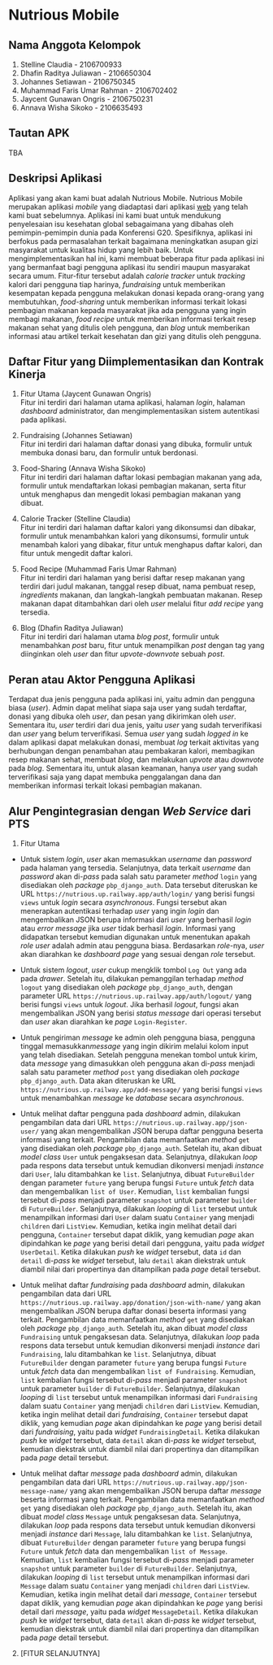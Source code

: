 # Nutrious Mobile

## Nama Anggota Kelompok
1. Stelline Claudia - 2106700933
2. Dhafin Raditya Juliawan - 2106650304
3. Johannes Setiawan - 2106750345
4. Muhammad Faris Umar Rahman - 2106702402
5. Jaycent Gunawan Ongris - 2106750231
6. Annava Wisha Sikoko - 2106635493

## Tautan APK
TBA

## Deskripsi Aplikasi
Aplikasi yang akan kami buat adalah Nutrious Mobile. Nutrious Mobile merupakan aplikasi *mobile* yang diadaptasi dari aplikasi [web](https://nutrious.up.railway.app/) yang telah kami buat
sebelumnya. Aplikasi ini kami buat untuk mendukung penyelesaian isu kesehatan global sebagaimana yang dibahas oleh pemimpin-pemimpin dunia pada Konferensi
G20. Spesifiknya, aplikasi ini berfokus pada permasalahan terkait bagaimana meningkatkan asupan gizi masyarakat untuk kualitas hidup yang lebih baik. Untuk
mengimplementasikan hal ini, kami membuat beberapa fitur pada aplikasi ini yang bermanfaat bagi pengguna aplikasi itu sendiri maupun masyarakat secara umum.
Fitur-fitur tersebut adalah *calorie tracker* untuk *tracking* kalori dari pengguna tiap harinya, *fundraising* untuk memberikan kesempatan kepada pengguna
melakukan donasi kepada orang-orang yang membutuhkan, *food-sharing* untuk memberikan informasi terkait lokasi pembagian makanan kepada masyarakat jika ada
pengguna yang ingin membagi makanan, *food recipe* untuk memberikan informasi terkait resep makanan sehat yang ditulis oleh pengguna, dan *blog* untuk
memberikan informasi atau artikel terkait kesehatan dan gizi yang ditulis oleh pengguna.

## Daftar Fitur yang Diimplementasikan dan Kontrak Kinerja
1. Fitur Utama (Jaycent Gunawan Ongris)<br>
Fitur ini terdiri dari halaman utama aplikasi, halaman *login*, halaman *dashboard* administrator, dan mengimplementasikan sistem autentikasi pada aplikasi.

2. Fundraising (Johannes Setiawan)<br>
Fitur ini terdiri dari halaman daftar donasi yang dibuka, formulir untuk membuka donasi baru, dan formulir untuk berdonasi.

3. Food-Sharing (Annava Wisha Sikoko)<br>
Fitur ini terdiri dari halaman daftar lokasi pembagian makanan yang ada, formulir untuk mendaftarkan lokasi pembagian makanan, serta fitur untuk menghapus dan mengedit lokasi pembagian makanan yang dibuat.

4. Calorie Tracker (Stelline Claudia)<br>
Fitur ini terdiri dari halaman daftar kalori yang dikonsumsi dan dibakar, formulir untuk menambahkan kalori yang dikonsumsi, formulir untuk menambah kalori yang dibakar, fitur untuk menghapus daftar kalori, dan fitur untuk mengedit daftar kalori.

5. Food Recipe (Muhammad Faris Umar Rahman)<br>
Fitur ini terdiri dari halaman yang berisi daftar resep makanan yang terdiri dari judul makanan, tanggal resep dibuat, nama pembuat resep, *ingredients* makanan, 
dan langkah-langkah pembuatan makanan. Resep makanan dapat ditambahkan dari oleh *user* melalui fitur *add recipe* yang tersedia.

6. Blog (Dhafin Raditya Juliawan)<br>
Fitur ini terdiri dari halaman utama *blog post*, formulir untuk menambahkan *post* baru, fitur untuk menampilkan *post* dengan tag yang diinginkan oleh *user* dan fitur *upvote-downvote* sebuah *post*.

## Peran atau Aktor Pengguna Aplikasi
Terdapat dua jenis pengguna pada aplikasi ini, yaitu admin dan pengguna biasa (*user*). Admin dapat melihat siapa saja user yang sudah terdaftar, donasi
yang dibuka oleh *user*, dan pesan yang dikirimkan oleh *user*. Sementara itu, *user* terdiri dari dua jenis, yaitu *user* yang sudah terverifikasi dan *user* yang
belum terverifikasi. Semua *user* yang sudah *logged in* ke dalam aplikasi dapat melakukan donasi, membuat *log* terkait aktivitas yang berhubungan dengan
penambahan atau pembakaran kalori, membagikan resep makanan sehat, membuat *blog*, dan melakukan *upvote* atau *downvote* pada *blog*. Sementara itu, untuk alasan
keamanan, hanya *user* yang sudah terverifikasi saja yang dapat membuka penggalangan dana dan memberikan informasi terkait lokasi pembagian makanan.

## Alur Pengintegrasian dengan *Web Service* dari PTS
1. Fitur Utama <br>
- Untuk sistem *login*, *user* akan memasukkan *username* dan *password* pada halaman yang tersedia. Selanjutnya, data terkait *username* dan *password* akan di-*pass* pada salah satu parameter *method* `login` yang disediakan oleh *package* `pbp_django_auth`. Data tersebut diteruskan ke URL `https://nutrious.up.railway.app/auth/login/` yang berisi fungsi `views` untuk *login* secara *asynchronous*. Fungsi tersebut akan menerapkan autentikasi terhadap *user* yang ingin *login* dan mengembalikan JSON berupa informasi dari *user* yang berhasil *login* atau *error message* jika *user* tidak berhasil *login*. Informasi yang didapatkan tersebut kemudian digunakan untuk menentukan apakah *role* *user* adalah admin atau pengguna biasa. Berdasarkan *role*-nya, *user* akan diarahkan ke *dashboard page* yang sesuai dengan *role* tersebut.

- Untuk sistem *logout*, *user* cukup mengklik tombol `Log Out` yang ada pada *drawer*. Setelah itu, dilakukan pemanggilan terhadap *method* `logout` yang disediakan oleh *package* `pbp_django_auth`, dengan parameter URL `https://nutrious.up.railway.app/auth/logout/` yang berisi fungsi `views` untuk *logout*. Jika berhasil *logout*, fungsi akan mengembalikan JSON yang berisi *status message* dari operasi tersebut dan *user* akan diarahkan ke *page* `Login-Register`.

- Untuk pengiriman *message* ke admin oleh pengguna biasa, pengguna tinggal memasukkan*message* yang ingin dikirim melalui kolom input yang telah disediakan. Setelah pengguna menekan tombol untuk kirim, data *message* yang dimasukkan oleh pengguna akan di-*pass* menjadi salah satu parameter *method* `post` yang disediakan oleh *package* `pbp_django_auth`. Data akan diteruskan ke URL `https://nutrious.up.railway.app/add-message/` yang berisi fungsi `views` untuk menambahkan *message* ke *database* secara *asynchronous*.

- Untuk melihat daftar pengguna pada *dashboard* admin, dilakukan pengambilan data dari URL
  `https://nutrious.up.railway.app/json-user/` yang akan mengembalikan JSON berupa daftar pengguna beserta informasi yang terkait. Pengambilan data memanfaatkan *method* `get` yang disediakan oleh *package* `pbp_django_auth`. Setelah itu, akan dibuat *model class* `User` untuk pengaksesan data. Selanjutnya, dilakukan *loop* pada respons data tersebut untuk
  kemudian dikonversi menjadi *instance* dari `User`, lalu ditambahkan ke `list`. Selanjutnya, dibuat `FutureBuilder` dengan parameter `future` yang berupa fungsi `Future` untuk *fetch* data dan mengembalikan `list of User`. Kemudian, `list` kembalian fungsi tersebut di-*pass* menjadi parameter `snapshot` untuk parameter `builder` di `FutureBuilder`. Selanjutnya, dilakukan *looping* di `list` tersebut untuk menampilkan informasi dari `User` dalam suatu `Container` yang menjadi `children` dari `ListView`. Kemudian, ketika ingin melihat detail dari pengguna, `Container` tersebut dapat diklik, yang kemudian *page* akan dipindahkan ke *page* yang berisi detail dari pengguna, yaitu pada *widget* `UserDetail`. Ketika dilakukan *push* ke *widget* tersebut, data `id` dan `detail` di-*pass* ke *widget* tersebut, lalu `detail` akan diekstrak untuk diambil nilai dari propertinya dan ditampilkan pada *page* detail tersebut.

- Untuk melihat daftar *fundraising* pada *dashboard* admin, dilakukan pengambilan data dari URL
  `https://nutrious.up.railway.app/donation/json-with-name/` yang akan mengembalikan JSON berupa daftar donasi beserta informasi yang
  terkait. Pengambilan data memanfaatkan *method* `get` yang disediakan oleh *package* `pbp_django_auth`. Setelah itu,
  akan dibuat *model class* `Fundraising` untuk pengaksesan data. Selanjutnya, dilakukan *loop* pada respons data tersebut untuk
  kemudian dikonversi menjadi *instance* dari `Fundraising`, lalu ditambahkan ke `list`. Selanjutnya, dibuat `FutureBuilder`
  dengan parameter `future` yang berupa fungsi `Future` untuk *fetch* data dan mengembalikan `list of Fundraising`. Kemudian,
  `list` kembalian fungsi tersebut di-*pass* menjadi parameter `snapshot` untuk parameter `builder` di `FutureBuilder`.
  Selanjutnya, dilakukan *looping* di `list` tersebut untuk menampilkan informasi dari `Fundraising` dalam suatu `Container`
  yang menjadi `children` dari `ListView`. Kemudian, ketika ingin melihat detail dari *fundraising*, `Container` tersebut dapat
  diklik, yang kemudian *page* akan dipindahkan ke *page* yang berisi detail dari *fundraising*, yaitu pada *widget* `FundraisingDetail`.
  Ketika dilakukan *push* ke *widget* tersebut, data `detail` akan di-*pass* ke *widget* tersebut, kemudian
  diekstrak untuk diambil nilai dari propertinya dan ditampilkan pada *page* detail tersebut.

- Untuk melihat daftar *message* pada *dashboard* admin, dilakukan pengambilan data dari URL
  `https://nutrious.up.railway.app/json-message-name/` yang akan mengembalikan JSON berupa daftar *message* beserta informasi yang
  terkait. Pengambilan data memanfaatkan *method* `get` yang disediakan oleh *package* `pbp_django_auth`. Setelah itu,
  akan dibuat *model class* `Message` untuk pengaksesan data. Selanjutnya, dilakukan *loop* pada respons data tersebut untuk
  kemudian dikonversi menjadi *instance* dari `Message`, lalu ditambahkan ke `list`. Selanjutnya, dibuat `FutureBuilder`
  dengan parameter `future` yang berupa fungsi `Future` untuk *fetch* data dan mengembalikan `list of Message`. Kemudian,
  `list` kembalian fungsi tersebut di-*pass* menjadi parameter `snapshot` untuk parameter `builder` di `FutureBuilder`.
  Selanjutnya, dilakukan *looping* di `list` tersebut untuk menampilkan informasi dari `Message` dalam suatu `Container`
  yang menjadi `children` dari `ListView`. Kemudian, ketika ingin melihat detail dari *message*, `Container` tersebut dapat
  diklik, yang kemudian *page* akan dipindahkan ke *page* yang berisi detail dari *message*, yaitu pada *widget* `MessageDetail`.
  Ketika dilakukan *push* ke *widget* tersebut, data `detail` akan di-*pass* ke *widget* tersebut, kemudian
  diekstrak untuk diambil nilai dari propertinya dan ditampilkan pada *page* detail tersebut.

2. \[FITUR SELANJUTNYA\]